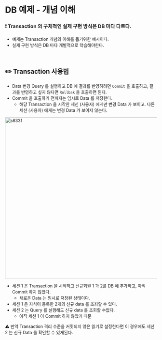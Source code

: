 # DB 예제 - 개념 이해

### ❗️ Transaction 의 구체적인 실제 구현 방식은 DB 마다 다르다.

- 예제는 Transaction 개념의 이해를 돕기위한 예시이다.
- 실제 구현 방식은 DB 마다 개별적으로 학습해야한다.

<br>

## ✏️ Transaction 사용법

- Data 변경 Query 를 실행하고 DB 에 결과를 반영하려면 `Commit` 을 호출하고,
결과를 반영하고 싶지 않다면 `Rollbak` 을 호출하면 된다.
- Commit 을 호출하기 전까지는 임시로 Data 를 저장한다.
    - 해당 Transaction 을 시작한 세션 (사용자) 에게만 변경 Data 가 보이고.
    다른 세션 (사용자) 에게는 변경 Data 가 보이지 않는다.

<img width="532" alt="s6331" src="https://user-images.githubusercontent.com/115536240/215304367-0e39f6d6-a564-4808-a313-ec68c982b348.png">

- 세션 1 은 Transaction 을 시작하고 신규회원 1 과 2를 DB 에 추가하고,
아직 Commit 하지 않았다.
    - 새로운 Data 는 임시로 저장된 상태이다.
- 세션 1 은 자식이 등록한 2개의 신규 data 를 조죄할 수 있다.
- 세션 2 는 Query 를 실행해도 신규 data 를 조회할 수없다.
    - 아직 세션 1 이 Commit 하지 않았기 때문

⚠️ 만약 Transaction 격리 수준을 커밋되지 않은 읽기로 설정한다면 이 경우에도 세션 2 는 신규 Data 를 확인할 수 있게된다.
